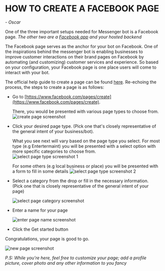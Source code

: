 # HOW TO CREATE A FACEBOOK PAGE
_- Oscar_

One of the three important setups needed for Messenger bot is a Facebook page. _The other two are a [Facebook app](how-to-create-a-facebook-app.md) and your hosted backend_

The Facebook page serves as the anchor for your bot on Facebook. One of the inspirations behind the messenger bot is enabling businesses to improve customer interactions on their brand pages on Facebook by automating (and customizing) customer services and experience. So based on your configuration, your Facebook page is one place users will come to interact with your bot.

The official help guide to create a page can be found [here](https://www.facebook.com/help/104002523024878). Re-echoing the process, the steps to create a page is as follows:
* Go to [https://www.facebook.com/pages/create](https://www.facebook.com/pages/create).

    There, you would be presented with various page types to choose from.
  ![create page screenshot](https://user-images.githubusercontent.com/11221027/29969073-653c9562-8f16-11e7-898a-224a64c7bea7.png)
  
 * Click your desired page type. (Pick one that's closely representative of the general intent of your business/bot).

    What you see next will vary based on the page type you select. For most type (e.g Entertermaint) you will be presented with a select option with more specific categories to choose from.
    ![select page type screenshot 1](https://user-images.githubusercontent.com/11221027/29969068-6511fa6e-8f16-11e7-97fd-e2004bbb3dfa.png)

    For some others (e.g local business or place) you will be presented with a form to fill in some details
    ![select page type screenshot 2](https://user-images.githubusercontent.com/11221027/29969069-6517bb98-8f16-11e7-8c76-1d4fb6c7eff4.png)
* Select a category from the drop or fill in the necessary information. (Pick one that is closely representative of the general intent of your page)

   ![select page category screenshot](https://user-images.githubusercontent.com/11221027/29969070-651c0f0e-8f16-11e7-865a-06df40350e67.png)
* Enter a name for your page
  
  ![enter page name screenshot](https://user-images.githubusercontent.com/11221027/29969071-6521d93e-8f16-11e7-84ef-cf6abe93cc7d.png)
* Click the Get started button

Congratulations, your page is good to go.

![new page screenshot](https://user-images.githubusercontent.com/11221027/29969258-3487f122-8f17-11e7-95ab-8d08c38eb3f3.png)

_P.S: While you're here, feel free to customize your page; add a profile picture, cover photo and any other information to you fancy_
